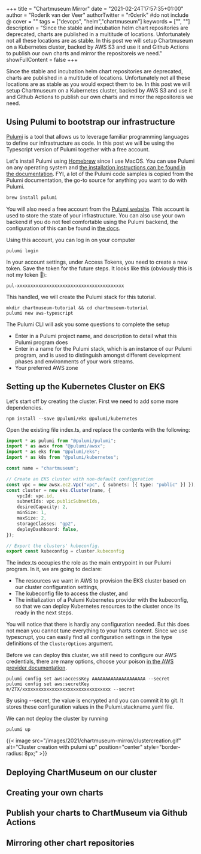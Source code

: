 +++
title = "Chartmuseum Mirror"
date = "2021-02-24T17:57:35+01:00"
author = "Roderik van der Veer"
authorTwitter = "r0derik" #do not include @
cover = ""
tags = ["devops", "helm","chartmuseum"]
keywords = ["", ""]
description = "Since the stable and incubation helm chart repositories are deprecated, charts are published in a multitude of locations. Unfortunately not all these locations are as stable. In this post we will setup Chartmuseum on a Kubernetes cluster, backed by AWS S3 and use it and Github Actions to publish our own charts and mirror the repositoreis we need."
showFullContent = false
+++

Since the stable and incubation helm chart repositories are deprecated, charts are published in a multitude of locations. Unfortunately not all these locations are as stable as you would expect them to be. In this post we will setup Chartmuseum on a Kubernetes cluster, backed by AWS S3 and use it and Github Actions to publish our own charts and mirror the repositoreis we need.

## Using Pulumi to bootstrap our infrastructure

[Pulumi](https://www.pulumi.com) is a tool that allows us to leverage familiar programming languages to define our infrastructure as code. In this post we will be using the Typescript version of Pulumi together with a free account.

Let's install Pulumi using [Homebrew](https://brew.sh) since I use MacOS. You can use Pulumi on any operating system and [the installation instructions can be found in the documentation](https://www.pulumi.com/docs/get-started/install/). FYI, a lot of the Pulumi code samples is copied from the Pulumi documentation, the go-to source for anything you want to do with Pulumi.

```sh
brew install pulumi
```

You will also need a free account from the [Pulumi website](https://www.pulumi.com). This account is used to store the state of your infrastructure. You can also use your own backend if you do not feel comfortable using the Pulumi backend, the configuration of this can be found in [the docs](https://www.pulumi.com/docs/guides/self-hosted/).

Using this account, you can log in on your computer

```shell
pulumi login
```

In your account settings, under Access Tokens, you need to create a new token. Save the token for the future steps. It looks like this (obviously this is not my token 🤦):

```text
pul-xxxxxxxxxxxxxxxxxxxxxxxxxxxxxxxxxxxxxxxx
```

This handled, we will create the Pulumi stack for this tutorial.

```shell
mkdir chartmuseum-tutorial && cd chartmuseum-tutorial
pulumi new aws-typescript
```

The Pulumi CLI will ask you some questions to complete the setup

- Enter in a Pulumi project name, and description to detail what this Pulumi program does
- Enter in a name for the Pulumi stack, which is an instance of our Pulumi program, and is used to distinguish amongst different development phases and environments of your work streams.
- Your preferred AWS zone

## Setting up the Kubernetes Cluster on EKS

Let's start off by creating the cluster. First we need to add some more dependencies.

```shell
npm install --save @pulumi/eks @pulumi/kubernetes
```

Open the existing file index.ts, and replace the contents with the following:

```typescript
import * as pulumi from "@pulumi/pulumi";
import * as awsx from "@pulumi/awsx";
import * as eks from "@pulumi/eks";
import * as k8s from "@pulumi/kubernetes";

const name = "chartmuseum";

// Create an EKS cluster with non-default configuration
const vpc = new awsx.ec2.Vpc("vpc", { subnets: [{ type: "public" }] });
const cluster = new eks.Cluster(name, {
    vpcId: vpc.id,
    subnetIds: vpc.publicSubnetIds,
    desiredCapacity: 2,
    minSize: 1,
    maxSize: 2,
    storageClasses: "gp2",
    deployDashboard: false,
});

// Export the clusters' kubeconfig.
export const kubeconfig = cluster.kubeconfig
```

The index.ts occupies the role as the main entrypoint in our Pulumi program. In it, we are going to declare:

- The resources we want in AWS to provision the EKS cluster based on our cluster configuration settings,
- The kubeconfig file to access the cluster, and
- The initialization of a Pulumi Kubernetes provider with the kubeconfig, so that we can deploy Kubernetes resources to the cluster once its ready in the next steps.

You will notice that there is hardly any configuration needed. But this does not mean you cannot tune everything to your harts content. Since we use typescrupt, you can easily find all configuration settings in the type definitions of the `ClusterOptions` argument.

Before we can deploy this cluster, we still need to configure our AWS credentials, there are many options, choose your poison [in the AWS provider documentation](https://www.pulumi.com/docs/intro/cloud-providers/aws/#configuration).

```shell
pulumi config set aws:accessKey AAAAAAAAAAAAAAAAAAAA --secret
pulumi config set aws:secretKey m/ZTX/xxxxxxxxxxxxxxxxxxxxxxxxxxxxxxxxx --secret
```

By using --secret, the value is encrypted and you can commit it to git. It stores these configuration values in the Pulumi.stackname.yaml file.

We can not deploy the cluster by running

```shell
pulumi up
```

{{< image src="/images/2021/chartmuseum-mirror/clustercreation.gif" alt="Cluster creation with pulumi up" position="center" style="border-radius: 8px;" >}}

## Deploying ChartMuseum on our cluster

## Creating your own charts

## Publish your charts to ChartMuseum via Github Actions

## Mirroring other chart repositories
